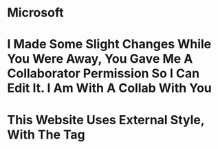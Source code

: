 # Microsoft
# I Made Some Slight Changes While You Were Away, You Gave Me A Collaborator Permission So I Can Edit It. I Am With A Collab With You
# This Website Uses External Style, With The <style></style> Tag
